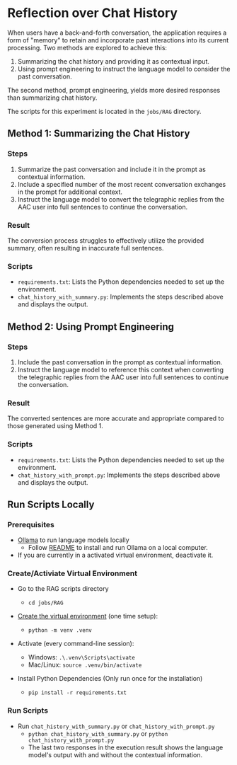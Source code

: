 # Reflection over Chat History

When users have a back-and-forth conversation, the application requires a form of "memory" to retain and incorporate
past interactions into its current processing. Two methods are explored to achieve this:

1. Summarizing the chat history and providing it as contextual input.
2. Using prompt engineering to instruct the language model to consider the past conversation.

The second method, prompt engineering, yields more desired responses than summarizing chat history.

The scripts for this experiment is located in the `jobs/RAG` directory.

## Method 1: Summarizing the Chat History

### Steps

1. Summarize the past conversation and include it in the prompt as contextual information.
2. Include a specified number of the most recent conversation exchanges in the prompt for additional context.
3. Instruct the language model to convert the telegraphic replies from the AAC user into full sentences to continue
the conversation.

### Result

The conversion process struggles to effectively utilize the provided summary, often resulting in inaccurate full
sentences.

### Scripts

* `requirements.txt`: Lists the Python dependencies needed to set up the environment.
* `chat_history_with_summary.py`: Implements the steps described above and displays the output.

## Method 2: Using Prompt Engineering

### Steps

1. Include the past conversation in the prompt as contextual information.
2. Instruct the language model to reference this context when converting the telegraphic replies from the AAC user
into full sentences to continue the conversation.

### Result

The converted sentences are more accurate and appropriate compared to those generated using Method 1.

### Scripts

* `requirements.txt`: Lists the Python dependencies needed to set up the environment.
* `chat_history_with_prompt.py`: Implements the steps described above and displays the output.

## Run Scripts Locally

### Prerequisites

* [Ollama](https://github.com/ollama/ollama) to run language models locally
  * Follow [README](https://github.com/ollama/ollama?tab=readme-ov-file#customize-a-model) to
  install and run Ollama on a local computer.
* If you are currently in a activated virtual environment, deactivate it.

### Create/Activiate Virtual Environment
* Go to the RAG scripts directory
  - `cd jobs/RAG`

* [Create the virtual environment](https://docs.python.org/3/library/venv.html)
  (one time setup): 
  - `python -m venv .venv` 

* Activate (every command-line session):
  - Windows: `.\.venv\Scripts\activate`
  - Mac/Linux: `source .venv/bin/activate`

* Install Python Dependencies (Only run once for the installation)
  - `pip install -r requirements.txt`

### Run Scripts
* Run `chat_history_with_summary.py` or `chat_history_with_prompt.py`
  - `python chat_history_with_summary.py` or `python chat_history_with_prompt.py`
  - The last two responses in the execution result shows the language model's output
  with and without the contextual information.
